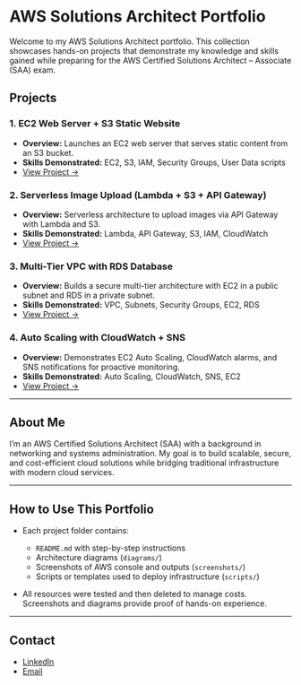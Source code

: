 # AWS Solutions Architect Portfolio

Welcome to my AWS Solutions Architect portfolio. This collection showcases hands-on projects that demonstrate my knowledge and skills gained while preparing for the AWS Certified Solutions Architect – Associate (SAA) exam.  

## Projects

### 1. EC2 Web Server + S3 Static Website
- **Overview:** Launches an EC2 web server that serves static content from an S3 bucket.  
- **Skills Demonstrated:** EC2, S3, IAM, Security Groups, User Data scripts  
- [View Project →](ec2-s3-webserver)

### 2. Serverless Image Upload (Lambda + S3 + API Gateway)
- **Overview:** Serverless architecture to upload images via API Gateway with Lambda and S3.  
- **Skills Demonstrated:** Lambda, API Gateway, S3, IAM, CloudWatch  
- [View Project →](serverless-image-upload)

### 3. Multi-Tier VPC with RDS Database
- **Overview:** Builds a secure multi-tier architecture with EC2 in a public subnet and RDS in a private subnet.  
- **Skills Demonstrated:** VPC, Subnets, Security Groups, EC2, RDS  
- [View Project →](multi-tier-vpc)

### 4. Auto Scaling with CloudWatch + SNS
- **Overview:** Demonstrates EC2 Auto Scaling, CloudWatch alarms, and SNS notifications for proactive monitoring.  
- **Skills Demonstrated:** Auto Scaling, CloudWatch, SNS, EC2  
- [View Project →](autoscaling-cloudwatch)

---

## About Me
I’m an AWS Certified Solutions Architect (SAA) with a background in networking and systems administration. My goal is to build scalable, secure, and cost-efficient cloud solutions while bridging traditional infrastructure with modern cloud services.

---

## How to Use This Portfolio
- Each project folder contains:  
  - `README.md` with step-by-step instructions  
  - Architecture diagrams (`diagrams/`)  
  - Screenshots of AWS console and outputs (`screenshots/`)  
  - Scripts or templates used to deploy infrastructure (`scripts/`)  

- All resources were tested and then deleted to manage costs. Screenshots and diagrams provide proof of hands-on experience.

---

## Contact
- [LinkedIn](https://www.linkedin.com/in/YOUR-LINKEDIN)
- [Email](mailto:YOUR.EMAIL@example.com)

